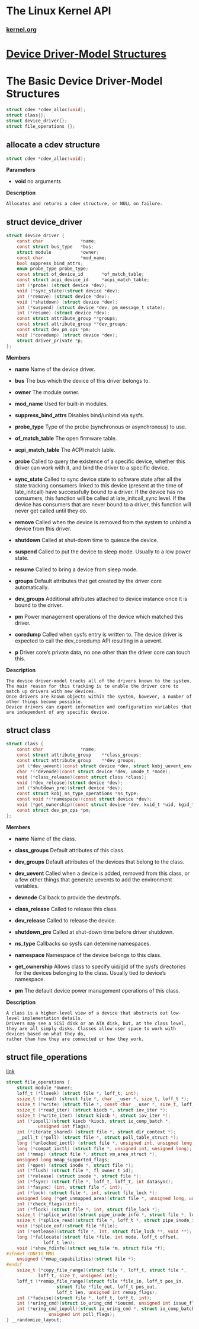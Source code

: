 # The Linux Kernel API
### [kernel.org](https://docs.kernel.org/)
# [Device Driver-Model Structures](https://docs.kernel.org/driver-api/infrastructure.html#c.device_driver)

# The Basic Device Driver-Model Structures 
```c
struct cdev *cdev_alloc(void);
struct class{};
struct device_driver{};
struct file_operations {};
```
## allocate a cdev structure

```c
struct cdev *cdev_alloc(void);
```
**Parameters**

- **void**
    no arguments

**Description**

    Allocates and returns a cdev structure, or NULL on failure.

## struct device_driver

```c
struct device_driver {
    const char              *name;
    const struct bus_type   *bus;
    struct module           *owner;
    const char              *mod_name;
    bool suppress_bind_attrs;
    enum probe_type probe_type;
    const struct of_device_id       *of_match_table;
    const struct acpi_device_id     *acpi_match_table;
    int (*probe) (struct device *dev);
    void (*sync_state)(struct device *dev);
    int (*remove) (struct device *dev);
    void (*shutdown) (struct device *dev);
    int (*suspend) (struct device *dev, pm_message_t state);
    int (*resume) (struct device *dev);
    const struct attribute_group **groups;
    const struct attribute_group **dev_groups;
    const struct dev_pm_ops *pm;
    void (*coredump) (struct device *dev);
    struct driver_private *p;
};
```
**Members**

- **name**
    Name of the device driver.

- **bus**
    The bus which the device of this driver belongs to.

- **owner**
    The module owner.

- **mod_name**
    Used for built-in modules.

- **suppress_bind_attrs**
    Disables bind/unbind via sysfs.

- **probe_type**
    Type of the probe (synchronous or asynchronous) to use.

- **of_match_table**
    The open firmware table.

- **acpi_match_table**
    The ACPI match table.

- **probe**
    Called to query the existence of a specific device,
    whether this driver can work with it, and bind the driver to a specific device.

- **sync_state**
    Called to sync device state to software state after all the state tracking consumers linked to this device
    (present at the time of late_initcall) have successfully bound to a driver.
    If the device has no consumers, this function will be called at late_initcall_sync level.
    If the device has consumers that are never bound to a driver, this function will never get called until they do.

- **remove**
    Called when the device is removed from the system to unbind a device from this driver.

- **shutdown**
    Called at shut-down time to quiesce the device.

- **suspend**
    Called to put the device to sleep mode. Usually to a low power state.

- **resume**
    Called to bring a device from sleep mode.

- **groups**
    Default attributes that get created by the driver core automatically.

- **dev_groups**
    Additional attributes attached to device instance once it is bound to the driver.

- **pm**
    Power management operations of the device which matched this driver.

- **coredump**
    Called when sysfs entry is written to. The device driver is expected to call the dev_coredump API resulting in a uevent.

- **p**
    Driver core’s private data, no one other than the driver core can touch this.

**Description**

    The device driver-model tracks all of the drivers known to the system.
    The main reason for this tracking is to enable the driver core to match up drivers with new devices.
    Once drivers are known objects within the system, however, a number of other things become possible.
    Device drivers can export information and configuration variables that are independent of any specific device.

## struct class
```c
struct class {
    const char              *name;
    const struct attribute_group    **class_groups;
    const struct attribute_group    **dev_groups;
    int (*dev_uevent)(const struct device *dev, struct kobj_uevent_env *env);
    char *(*devnode)(const struct device *dev, umode_t *mode);
    void (*class_release)(const struct class *class);
    void (*dev_release)(struct device *dev);
    int (*shutdown_pre)(struct device *dev);
    const struct kobj_ns_type_operations *ns_type;
    const void *(*namespace)(const struct device *dev);
    void (*get_ownership)(const struct device *dev, kuid_t *uid, kgid_t *gid);
    const struct dev_pm_ops *pm;
};
```
**Members**

- **name**
    Name of the class.

- **class_groups**
    Default attributes of this class.

- **dev_groups**
    Default attributes of the devices that belong to the class.

- **dev_uevent**
    Called when a device is added, removed from this class, or a few other things that generate uevents to add the environment variables.

- **devnode**
    Callback to provide the devtmpfs.

- **class_release**
    Called to release this class.

- **dev_release**
    Called to release the device.

- **shutdown_pre**
    Called at shut-down time before driver shutdown.

- **ns_type**
    Callbacks so sysfs can detemine namespaces.

- **namespace**
    Namespace of the device belongs to this class.

- **get_ownership**
    Allows class to specify uid/gid of the sysfs directories for the devices belonging to the class. Usually tied to device’s namespace.

- **pm**
    The default device power management operations of this class.

**Description**

    A class is a higher-level view of a device that abstracts out low-level implementation details.
    Drivers may see a SCSI disk or an ATA disk, but, at the class level, 
    they are all simply disks. Classes allow user space to work with devices based on what they do,
    rather than how they are connected or how they work.




## struct file_operations 
[link](https://elixir.bootlin.com/linux/latest/source/include/linux/fs.h#L1983)
```c
struct file_operations {
	struct module *owner;
	loff_t (*llseek) (struct file *, loff_t, int);
	ssize_t (*read) (struct file *, char __user *, size_t, loff_t *);
	ssize_t (*write) (struct file *, const char __user *, size_t, loff_t *);
	ssize_t (*read_iter) (struct kiocb *, struct iov_iter *);
	ssize_t (*write_iter) (struct kiocb *, struct iov_iter *);
	int (*iopoll)(struct kiocb *kiocb, struct io_comp_batch *,
			unsigned int flags);
	int (*iterate_shared) (struct file *, struct dir_context *);
	__poll_t (*poll) (struct file *, struct poll_table_struct *);
	long (*unlocked_ioctl) (struct file *, unsigned int, unsigned long);
	long (*compat_ioctl) (struct file *, unsigned int, unsigned long);
	int (*mmap) (struct file *, struct vm_area_struct *);
	unsigned long mmap_supported_flags;
	int (*open) (struct inode *, struct file *);
	int (*flush) (struct file *, fl_owner_t id);
	int (*release) (struct inode *, struct file *);
	int (*fsync) (struct file *, loff_t, loff_t, int datasync);
	int (*fasync) (int, struct file *, int);
	int (*lock) (struct file *, int, struct file_lock *);
	unsigned long (*get_unmapped_area)(struct file *, unsigned long, unsigned long, unsigned long, unsigned long);
	int (*check_flags)(int);
	int (*flock) (struct file *, int, struct file_lock *);
	ssize_t (*splice_write)(struct pipe_inode_info *, struct file *, loff_t *, size_t, unsigned int);
	ssize_t (*splice_read)(struct file *, loff_t *, struct pipe_inode_info *, size_t, unsigned int);
	void (*splice_eof)(struct file *file);
	int (*setlease)(struct file *, int, struct file_lock **, void **);
	long (*fallocate)(struct file *file, int mode, loff_t offset,
			  loff_t len);
	void (*show_fdinfo)(struct seq_file *m, struct file *f);
#ifndef CONFIG_MMU
	unsigned (*mmap_capabilities)(struct file *);
#endif
	ssize_t (*copy_file_range)(struct file *, loff_t, struct file *,
			loff_t, size_t, unsigned int);
	loff_t (*remap_file_range)(struct file *file_in, loff_t pos_in,
				   struct file *file_out, loff_t pos_out,
				   loff_t len, unsigned int remap_flags);
	int (*fadvise)(struct file *, loff_t, loff_t, int);
	int (*uring_cmd)(struct io_uring_cmd *ioucmd, unsigned int issue_flags);
	int (*uring_cmd_iopoll)(struct io_uring_cmd *, struct io_comp_batch *,
				unsigned int poll_flags);
} __randomize_layout;
```